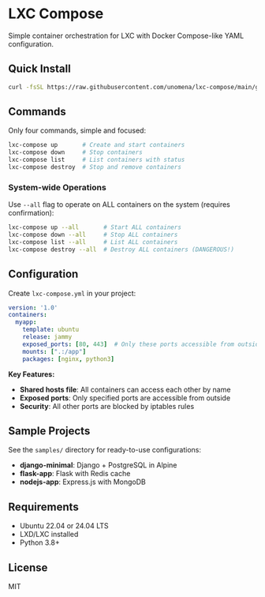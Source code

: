 # LXC Compose

Simple container orchestration for LXC with Docker Compose-like YAML configuration.

## Quick Install

```bash
curl -fsSL https://raw.githubusercontent.com/unomena/lxc-compose/main/get.sh | bash
```

## Commands

Only four commands, simple and focused:

```bash
lxc-compose up       # Create and start containers
lxc-compose down     # Stop containers  
lxc-compose list     # List containers with status
lxc-compose destroy  # Stop and remove containers
```

### System-wide Operations

Use `--all` flag to operate on ALL containers on the system (requires confirmation):

```bash
lxc-compose up --all       # Start ALL containers
lxc-compose down --all     # Stop ALL containers
lxc-compose list --all     # List ALL containers
lxc-compose destroy --all  # Destroy ALL containers (DANGEROUS!)
```

## Configuration

Create `lxc-compose.yml` in your project:

```yaml
version: '1.0'
containers:
  myapp:
    template: ubuntu
    release: jammy
    exposed_ports: [80, 443]  # Only these ports accessible from outside
    mounts: [".:/app"]
    packages: [nginx, python3]
```

**Key Features:**
- **Shared hosts file**: All containers can access each other by name
- **Exposed ports**: Only specified ports are accessible from outside
- **Security**: All other ports are blocked by iptables rules

## Sample Projects

See the `samples/` directory for ready-to-use configurations:

- **django-minimal**: Django + PostgreSQL in Alpine
- **flask-app**: Flask with Redis cache
- **nodejs-app**: Express.js with MongoDB

## Requirements

- Ubuntu 22.04 or 24.04 LTS
- LXD/LXC installed
- Python 3.8+

## License

MIT